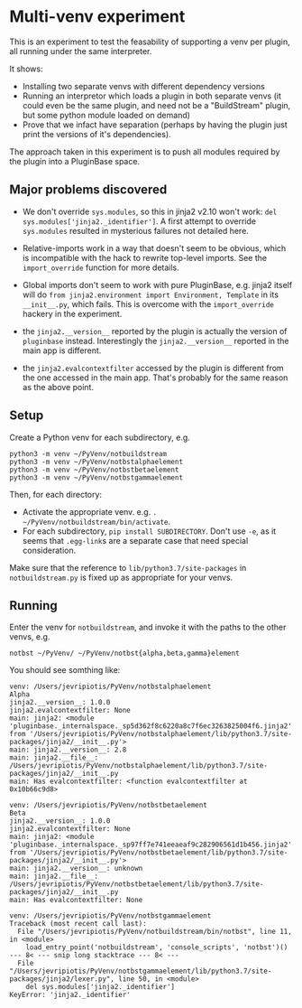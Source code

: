 Multi-venv experiment
=====================

This is an experiment to test the feasability of supporting a venv per plugin,
all running under the same interpreter.

It shows:

  * Installing two separate venvs with different dependency versions
  * Running an interpretor which loads a plugin in both separate
    venvs (it could even be the same plugin, and need not be a
    "BuildStream" plugin, but some python module loaded on demand)
  * Prove that we infact have separation (perhaps by having the plugin
    just print the versions of it's dependencies).

The approach taken in this experiment is to push all modules required by the
plugin into a PluginBase space.

Major problems discovered
-------------------------

- We don't override `sys.modules`, so this in jinja2 v2.10 won't work: `del
  sys.modules['jinja2._identifier']`. A first attempt to override `sys.modules`
  resulted in mysterious failures not detailed here.

- Relative-imports work in a way that doesn't seem to be obvious, which is
  incompatible with the hack to rewrite top-level imports. See the
  `import_override` function for more details.

- Global imports don't seem to work with pure PluginBase, e.g. jinja2
  itself will do `from jinja2.environment import Environment, Template` in its
  `__init__.py`, which fails. This is overcome with the `import_override`
  hackery in the experiment.

- the `jinja2.__version__` reported by the plugin is actually the version of
  `pluginbase` instead. Interestingly the `jinja2.__version__` reported in the
  main app is different.

- the `jinja2.evalcontextfilter` accessed by the plugin is different from the
  one accessed in the main app. That's probably for the same reason as the
  above point.

Setup
-----

Create a Python venv for each subdirectory, e.g.

    python3 -m venv ~/PyVenv/notbuildstream
    python3 -m venv ~/PyVenv/notbstalphaelement
    python3 -m venv ~/PyVenv/notbstbetaelement
    python3 -m venv ~/PyVenv/notbstgammaelement

Then, for each directory:

- Activate the appropriate venv. e.g. `. ~/PyVenv/notbuildstream/bin/activate`.
- For each subdirectory, `pip install SUBDIRECTORY`. Don't use `-e`, as it
  seems that `.egg-link`s are a separate case that need special consideration.

Make sure that the reference to `lib/python3.7/site-packages` in
`notbuildstream.py` is fixed up as appropriate for your venvs.

Running
-------

Enter the venv for `notbuildstream`, and invoke it with the paths to the other
venvs, e.g.

    notbst ~/PyVenv/ ~/PyVenv/notbst{alpha,beta,gamma}element

You should see somthing like:

```
venv: /Users/jevripiotis/PyVenv/notbstalphaelement
Alpha
jinja2.__version__: 1.0.0
jinja2.evalcontextfilter: None
main: jinja2: <module 'pluginbase._internalspace._sp5d362f8c6220a8c7f6ec3263825004f6.jinja2' from '/Users/jevripiotis/PyVenv/notbstalphaelement/lib/python3.7/site-packages/jinja2/__init__.py'>
main: jinja2.__version__: 2.8
main: jinja2.__file__: /Users/jevripiotis/PyVenv/notbstalphaelement/lib/python3.7/site-packages/jinja2/__init__.py
main: Has evalcontextfilter: <function evalcontextfilter at 0x10b66c9d8>

venv: /Users/jevripiotis/PyVenv/notbstbetaelement
Beta
jinja2.__version__: 1.0.0
jinja2.evalcontextfilter: None
main: jinja2: <module 'pluginbase._internalspace._sp97ff7e741eeaeaf9c282906561d1b456.jinja2' from '/Users/jevripiotis/PyVenv/notbstbetaelement/lib/python3.7/site-packages/jinja2/__init__.py'>
main: jinja2.__version__: unknown
main: jinja2.__file__: /Users/jevripiotis/PyVenv/notbstbetaelement/lib/python3.7/site-packages/jinja2/__init__.py
main: Has evalcontextfilter: None

venv: /Users/jevripiotis/PyVenv/notbstgammaelement
Traceback (most recent call last):
  File "/Users/jevripiotis/PyVenv/notbuildstream/bin/notbst", line 11, in <module>
    load_entry_point('notbuildstream', 'console_scripts', 'notbst')()
--- 8< --- snip long stacktrace --- 8< ---
  File "/Users/jevripiotis/PyVenv/notbstgammaelement/lib/python3.7/site-packages/jinja2/lexer.py", line 50, in <module>
    del sys.modules['jinja2._identifier']
KeyError: 'jinja2._identifier'
```
